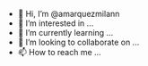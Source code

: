 - 👋 Hi, I’m @amarquezmilann
- 👀 I’m interested in ...
- 🌱 I’m currently learning ...
- 💞️ I’m looking to collaborate on ...
- 📫 How to reach me ...

<!---
amarquezmilann/amarquezmilann is a ✨ special ✨ repository because its `README.md` (this file) appears on your GitHub profile.
You can click the Preview link to take a look at your changes.
--->
